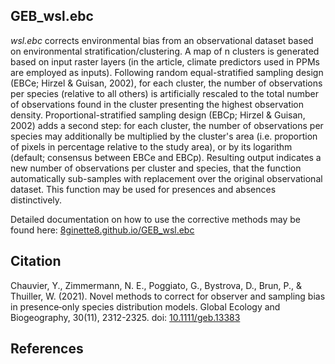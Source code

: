 ## GEB_wsl.ebc

*wsl.ebc* corrects environmental bias from an observational dataset based on environmental stratification/clustering. A map of n clusters is generated based on input raster layers (in the article, climate predictors used in PPMs are employed as inputs). Following random equal-stratified sampling design (EBCe; Hirzel & Guisan, 2002), for each cluster, the number of observations per species (relative to all others) is artificially rescaled to the total number of observations found in the cluster presenting the highest observation density.
Proportional-stratified sampling design (EBCp; Hirzel & Guisan, 2002) adds a second step: for each cluster, the number of observations per species may additionally be multiplied by the cluster's area (i.e. proportion of pixels in percentage relative to the study area), or by its logarithm (default; consensus between EBCe and EBCp).
Resulting output indicates a new number of observations per cluster and species, that the function automatically sub-samples with replacement over the original observational dataset. This function may be used for presences and absences distinctively. 

Detailed documentation on how to use the corrective methods may be found here: <a href="https://8ginette8.github.io/GEB_wsl.ebc/">8ginette8.github.io/GEB_wsl.ebc</a>

## Citation

Chauvier, Y., Zimmermann, N. E., Poggiato, G., Bystrova, D., Brun, P., & Thuiller, W. (2021). Novel methods to correct for observer and sampling bias in presence‐only species distribution models. Global Ecology and Biogeography, 30(11), 2312-2325. doi: <a href="https://doi.org/10.1111/geb.13383">10.1111/geb.13383</a>

## References


